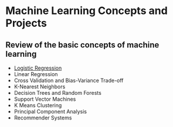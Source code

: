# Machine Learning Concepts and Projects

## Review of the basic concepts of machine learning

* [Logistic Regression](https://github.com/sebaschen/basic_machine_learning/tree/master/1_logistic_regression) 
* Linear Regression 
* Cross Validation and Bias-Variance Trade-off 
* K-Nearest Neighbors
* Decision Trees and Random Forests
* Support Vector Machines
* K Means Clustering
* Principal Component Analysis
* Recommender Systems


